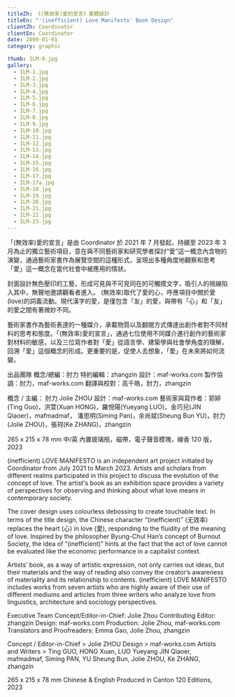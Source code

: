 ```yaml
---
titleZh: 《(無效率)愛的宣言》書籍設計
titleEn: "'(inefficient) Love Manifesto' Book Design"
clientZh: Coordinator
clientEn: Coordinator
date: 2099-01-01
category: graphic

thumb: ILM-0.jpg
gallery:
  - ILM-1.jpg
  - ILM-2.jpg
  - ILM-3.jpg
  - ILM-4.jpg
  - ILM-5.jpg
  - ILM-6.jpg
  - ILM-7.jpg
  - ILM-8.jpg
  - ILM-9.jpg
  - ILM-10.jpg
  - ILM-11.jpg
  - ILM-12.jpg
  - ILM-13.jpg
  - ILM-14.jpg
  - ILM-15.jpg
  - ILM-16.jpg
  - ILM-17.jpg
  - ILM-17a.jpg
  - ILM-18.jpg
  - ILM-19.jpg
  - ILM-20.jpg
  - ILM-21.jpg
  - ILM-22.jpg
  - ILM-23.jpg
---
```


「(無效率)愛的宣言」是由 Coordinator 於 2021 年 7 月發起，持續至 2023 年 3 月為止的獨立藝術項目，意在與不同藝術家和研究學者探討“愛”這一概念內含物的演變，通過藝術家書作為展覽空間的這種形式，呈現出多種角度地觀察和思考「愛」這一概念在當代社會中被應用的情狀。

封面設計無色壓印的工藝，形成可見與不可見同在的可觸摸文字，吸引人的視線陷入其中，無聲地邀請觀看者進入。 (無效率)取代了愛的心，呼應項目中關於愛(love)的詞義流動。現代漢字的愛，是僅包含「友」的愛，與帶有「心」和「友」的愛之間有著微妙不同。

藝術家書作為藝術表達的一種媒介，承載物質以及翻閱方式傳達出創作者對不同材料的思考和態度。「(無效率)愛的宣言」，通過七位使用不同媒介進行創作的藝術家對材料的敏感，以及三位寫作者對「愛」從語言學、建築學與社會學角度的理解，回溯「愛」這個概念的形成。更重要的是，促使人去想象，「愛」在未來將如何流變。

出品團隊
概念/總編：肘力
特約編輯：zhangzin
設計：maf-works.com
製作協調：肘力，maf-works.com
翻譯與校對：高千皓，肘力，zhangzin

概念 / 主編： 肘力 Jolie ZHOU
設計：maf-works.com
藝術家與寫作者：郭婷(Ting Guo)，洪萱(Xuan HONG)，羅悅陽(Yueyang LUO)，金巧兒(JIN Qiaoer)，mafmadmaf， 潘思明(Siming Pan)，余尚斌(Sheung Bun YU)，肘力(Jolie ZHOU)，張珂(Ke ZHANG)，zhangzin

265 x 215 x 78 mm
中/英
內置玻璃瓶，磁帶，電子聲音模塊，線香
120 版，2023

<!-- lang -->

(inefficient) LOVE MANIFESTO is an independent art project initiated by Coordinator from July 2021 to March 2023. Artists and scholars from different realms participated in this project to discuss the evolution of the concept of love. The artist's book as an exhibition space provides a variety of perspectives for observing and thinking about what love means in contemporary society.

The cover design uses colourless debossing to create touchable text. In terms of the title design, the Chinese character “(inefficient)” (无效率) replaces the heart (心) in love (愛), responding to the fluidity of the meaning of love. Inspired by the philosopher Byung-Chul Han’s concept of Burnout Society, the idea of “(inefficient)” hints at the fact that the act of love cannot be evaluated like the economic performance in a capitalist context.

Artists’ book, as a way of artistic expression, not only carries out ideas, but their materials and the way of reading also convey the creator’s awareness of materiality and its relationship to contents. (inefficient) LOVE MANIFESTO includes works from seven artists who are highly aware of their use of different mediums and articles from three writers who analyze love from linguistics, architecture and sociology perspectives.

Executive Team
Concept/Editor-in-Chief: Jolie Zhou
Contributing Editor: zhangzin
Design: maf-works.com
Production: Jolie Zhou, maf-works.com
Translators and Proofreaders: Emma Gao, Jolie Zhou, zhangzin

Concept / Editor-in-Chief > Jolie ZHOU
Design > maf-works.com
Artists and Writers > Ting GUO, HONG Xuan, LUO Yueyang
JIN Qiaoer, mafmadmaf, Siming PAN, YU Sheung Bun, Jolie ZHOU, Ke ZHANG, zhangzin

265 x 215 x 78 mm
Chinese & English
Produced in Canton
120 Editions, 2023